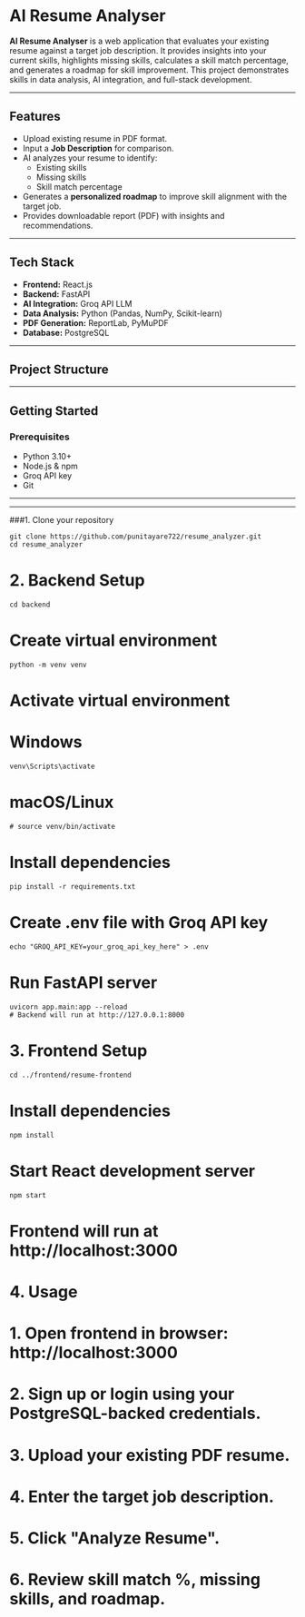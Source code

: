 # AI Resume Analyser



**AI Resume Analyser** is a web application that evaluates your existing resume against a target job description. It provides insights into your current skills, highlights missing skills, calculates a skill match percentage, and generates a roadmap for skill improvement. This project demonstrates skills in data analysis, AI integration, and full-stack development.

---

## Features

- Upload existing resume in PDF format.  
- Input a **Job Description** for comparison.  
- AI analyzes your resume to identify:  
  - Existing skills  
  - Missing skills  
  - Skill match percentage  
- Generates a **personalized roadmap** to improve skill alignment with the target job.  
- Provides downloadable report (PDF) with insights and recommendations.  

---

## Tech Stack

- **Frontend:** React.js  
- **Backend:** FastAPI  
- **AI Integration:** Groq API LLM  
- **Data Analysis:** Python (Pandas, NumPy, Scikit-learn)  
- **PDF Generation:** ReportLab, PyMuPDF
- **Database:** PostgreSQL

---

## Project Structure

---

## Getting Started

### Prerequisites

- Python 3.10+  
- Node.js & npm  
- Groq API key  
- Git  

---




---
###1. Clone your repository

```
git clone https://github.com/punitayare722/resume_analyzer.git
cd resume_analyzer
```

# 2. Backend Setup

```
cd backend
```
# Create virtual environment
```
python -m venv venv
```
# Activate virtual environment
# Windows
```
venv\Scripts\activate
```
# macOS/Linux
```
# source venv/bin/activate
```

# Install dependencies
```
pip install -r requirements.txt
```
# Create .env file with Groq API key
```
echo "GROQ_API_KEY=your_groq_api_key_here" > .env
```
# Run FastAPI server
```
uvicorn app.main:app --reload
# Backend will run at http://127.0.0.1:8000
```

# 3. Frontend Setup

```
cd ../frontend/resume-frontend
```
# Install dependencies
```
npm install
```

# Start React development server
```
npm start
```
# Frontend will run at http://localhost:3000


# 4. Usage

# 1. Open frontend in browser: http://localhost:3000
# 2. Sign up or login using your PostgreSQL-backed credentials.
# 3. Upload your existing PDF resume.
# 4. Enter the target job description.
# 5. Click "Analyze Resume".
# 6. Review skill match %, missing skills, and roadmap.








